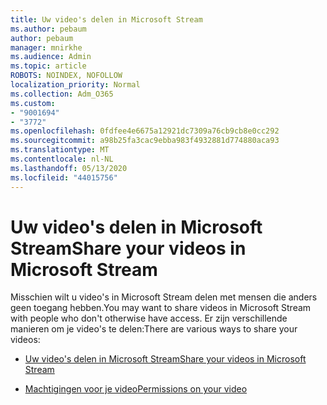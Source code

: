 ```yaml
---
title: Uw video's delen in Microsoft Stream
ms.author: pebaum
author: pebaum
manager: mnirkhe
ms.audience: Admin
ms.topic: article
ROBOTS: NOINDEX, NOFOLLOW
localization_priority: Normal
ms.collection: Adm_O365
ms.custom:
- "9001694"
- "3772"
ms.openlocfilehash: 0fdfee4e6675a12921dc7309a76cb9cb8e0cc292
ms.sourcegitcommit: a98b25fa3cac9ebba983f4932881d774880aca93
ms.translationtype: MT
ms.contentlocale: nl-NL
ms.lasthandoff: 05/13/2020
ms.locfileid: "44015756"
---
```

# <a name="share-your-videos-in-microsoft-stream"></a><span data-ttu-id="278e9-102">Uw video's delen in Microsoft Stream</span><span class="sxs-lookup"><span data-stu-id="278e9-102">Share your videos in Microsoft Stream</span></span>

<span data-ttu-id="278e9-103">Misschien wilt u video's in Microsoft Stream delen met mensen die anders geen toegang hebben.</span><span class="sxs-lookup"><span data-stu-id="278e9-103">You may want to share videos in Microsoft Stream with people who don't otherwise have access.</span></span> <span data-ttu-id="278e9-104">Er zijn verschillende manieren om je video's te delen:</span><span class="sxs-lookup"><span data-stu-id="278e9-104">There are various ways to share your videos:</span></span>

- [<span data-ttu-id="278e9-105">Uw video's delen in Microsoft Stream</span><span class="sxs-lookup"><span data-stu-id="278e9-105">Share your videos in Microsoft Stream</span></span>](https://docs.microsoft.com/stream/portal-share-video)

- [<span data-ttu-id="278e9-106">Machtigingen voor je video</span><span class="sxs-lookup"><span data-stu-id="278e9-106">Permissions on your video</span></span>](https://docs.microsoft.com/stream/portal-share-video#permissions-on-your-video)
